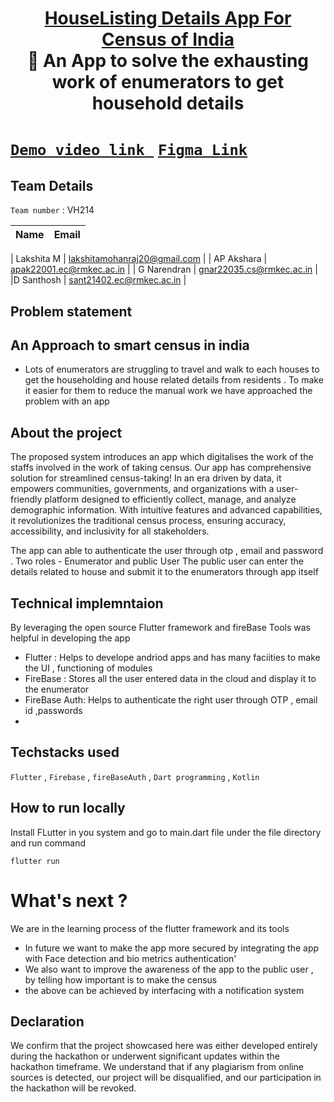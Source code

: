 <h1 align="center" style="border-bottom: none">
    <b>
        <a href="https://www.google.com">HouseListing Details App For Census of India</a><br>
    </b>
   🙌 An App to solve the exhausting work of enumerators to get household details<br>
</h1>

#   [`Demo video link `](http://www.google.com) [`Figma Link`](https://www.figma.com/file/ohg4nDzh6tH9M4OYwasDG3/Untitled?type=design&node-id=0-1&mode=design&t=fCW2ujLHuBbNRF6p-0) 



## Team Details
`Team number` : VH214

| Name    | Email           |
|---------|-----------------|

| Lakshita M | lakshitamohanraj20@gmail.com |
| AP Akshara | apak22001.ec@rmkec.ac.in |
| G Narendran | gnar22035.cs@rmkec.ac.in |
|D Santhosh | sant21402.ec@rmkec.ac.in |


## Problem statement 
## An Approach to smart census in india 
- Lots of enumerators are struggling to travel and walk to each houses to get the householding and house related details from residents . To make it easier for them to reduce the manual work
  we have approached the problem with an app 
## About the project
The proposed system introduces an app which digitalises the work of the staffs involved in the work of taking census.
Our app has comprehensive solution for streamlined census-taking! In an era driven by data, it empowers communities, governments, and organizations with a user-friendly platform designed to efficiently collect, manage, and analyze demographic information.
With intuitive features and advanced capabilities, it revolutionizes the traditional census process, ensuring accuracy, accessibility, and inclusivity for all stakeholders.

The app can able to authenticate the user through otp , email and password . 
Two roles - Enumerator and public User
The public user can enter the details related to house and submit it to the enumerators through app itself

## Technical implemntaion 
By leveraging the open source Flutter framework and fireBase Tools was helpful in developing the app 
- Flutter : Helps to develope andriod apps and has many faciities to make the UI , functioning of modules
- FireBase : Stores all the user entered data in the cloud and display it to the enumerator
- FireBase Auth: Helps to authenticate the right user through OTP , email id ,passwords
- 

## Techstacks used 
`Flutter` , `Firebase` , `fireBaseAuth` , `Dart programming` , `Kotlin`

## How to run locally 
Install FLutter in you system 
and go to main.dart file under the file directory and run command
```
flutter run
```
# What's next ?
We are in the learning process of the flutter framework and its tools
- In future we want to make the app more secured by integrating the app with Face detection and bio metrics authentication'
- We also want to improve the awareness of the app to the public user , by telling how important is to make the census
- the above can be achieved by interfacing with a notification system

## Declaration
We confirm that the project showcased here was either developed entirely during the hackathon or underwent significant updates within the hackathon timeframe. We understand that if any plagiarism from online sources is detected, our project will be disqualified, and our participation in the hackathon will be revoked.
